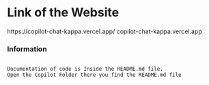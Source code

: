<h1>Link of the Website</h1>
<span>https://copilot-chat-kappa.vercel.app/</span>
copilot-chat-kappa.vercel.app

<h3>Information</h3>

```

Documentation of code is Inside the README.md file.
Open the Copilot Folder there you find the README.md file
